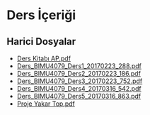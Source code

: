 # Ders İçeriği


<!--HariciDosyalar-->

## Harici Dosyalar

- [Ders Kitabı AP.pdf](./Ders%20Kitab%C4%B1%20AP.pdf)
- [Ders_BIMU4079_Ders1_20170223_288.pdf](./Ders_BIMU4079_Ders1_20170223_288.pdf)
- [Ders_BIMU4079_Ders2_20170223_186.pdf](./Ders_BIMU4079_Ders2_20170223_186.pdf)
- [Ders_BIMU4079_Ders3_20170223_752.pdf](./Ders_BIMU4079_Ders3_20170223_752.pdf)
- [Ders_BIMU4079_Ders4_20170316_542.pdf](./Ders_BIMU4079_Ders4_20170316_542.pdf)
- [Ders_BIMU4079_Ders5_20170316_863.pdf](./Ders_BIMU4079_Ders5_20170316_863.pdf)
- [Proje Yakar Top.pdf](./Proje%20Yakar%20Top.pdf)


<!--HariciDosyalar-->

